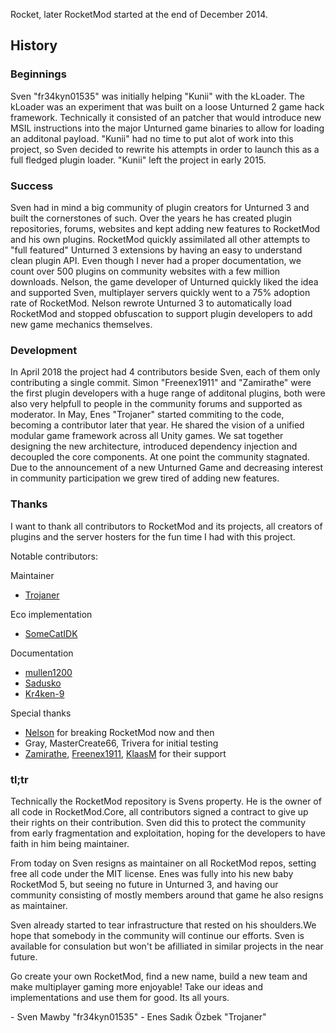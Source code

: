 Rocket, later RocketMod started at the end of December 2014. 

## History
### Beginnings
Sven "fr34kyn01535" was initially helping "Kunii" with the kLoader.
The kLoader was an experiment that was built on a loose Unturned 2 game hack framework.
Technically it consisted of an patcher that would introduce new MSIL instructions into the
major Unturned game binaries to allow for loading an additonal payload.
"Kunii" had no time to put alot of work into this project, so Sven decided to rewrite his attempts
in order to launch this as a full fledged plugin loader. "Kunii" left the project in early 2015.

### Success
Sven had in mind a big community of plugin creators for Unturned 3 and built the cornerstones of such. 
Over the years he has created plugin repositories, forums, websites and kept adding new features to 
RocketMod and his own plugins. RocketMod quickly assimilated all other attempts to "full featured" 
Unturned 3 extensions by having an easy to understand clean plugin API. 
Even though I never had a proper documentation, we count over 500 plugins on community websites
with a few million downloads. Nelson, the game developer of Unturned quickly liked the idea and supported Sven,
multiplayer servers quickly went to a 75% adoption rate of RocketMod. Nelson rewrote Unturned 3 to automatically
load RocketMod and stopped obfuscation to support plugin developers to add new game mechanics themselves.

### Development
In April 2018 the project had 4 contributors beside Sven, each of them only contributing a single commit. 
Simon "Freenex1911" and "Zamirathe" were the first plugin developers with a huge range of additonal plugins,
both were also very helpfull to people in the community forums and supported as moderator.
In May, Enes "Trojaner" started commiting to the code, becoming a contributor later that year. He shared
the vision of a unified modular game framework across all Unity games. We sat together designing the new 
architecture, introduced dependency injection and decoupled the core components. At one point the community
stagnated. Due to the announcement of a new Unturned Game and decreasing interest in community participation
we grew tired of adding new features.

### Thanks
I want to thank all contributors to RocketMod and its projects, all creators of plugins and the 
server hosters for the fun time I had with this project. 

Notable contributors:

Maintainer
* [Trojaner](https://github.com/Trojaner25)

Eco implementation
* [SomeCatIDK](https://github.com/SomeCatIDK)

Documentation
* [mullen1200](https://github.com/mullen1200)
* [Sadusko](https://github.com/Sadusko)
* [Kr4ken-9](https://github.com/Kr4ken-9)

Special thanks
* [Nelson](https://github.com/SDGNelson) for breaking RocketMod now and then
* Gray, MasterCreate66, Trivera for initial testing
* [Zamirathe](https://github.com/Zamirathe), [Freenex1911](https://github.com/Freenex1911), [KlaasM](https://github.com/KlaasM) for their support

### tl;tr 
Technically the RocketMod repository is Svens property. He is the owner of all code in RocketMod.Core, 
all contributors signed a contract to give up their rights on their contribution. Sven did this to protect the community from
early fragmentation and exploitation, hoping for the developers to have faith in him being maintainer.

From today on Sven resigns as maintainer on all RocketMod repos, setting free all code under the MIT license. 
Enes was fully into his new baby RocketMod 5, but seeing no future in Unturned 3, and having our community consisting of mostly members around that game he also resigns as maintainer.

Sven already started to tear infrastructure that rested on his shoulders.We hope that somebody in the community will continue 
our efforts. Sven is available for consulation but won't be afilliated in similar projects in the near future.

Go create your own RocketMod, find a new name, build a new team and make multiplayer gaming more enjoyable!
Take our ideas and implementations and use them for good. Its all yours.

\- Sven Mawby "fr34kyn01535"
\- Enes Sadık Özbek "Trojaner"
